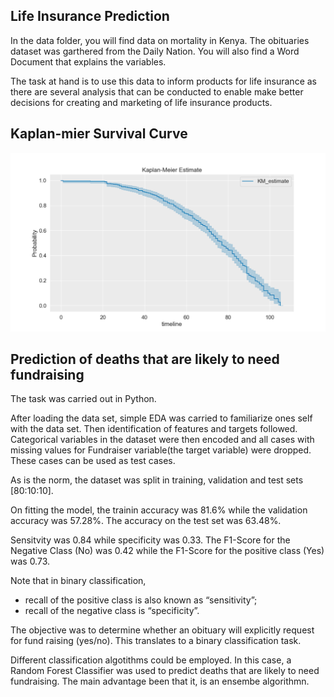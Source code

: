 ## Life Insurance Prediction

In the data folder, you will find data on mortality in Kenya.
The obituaries dataset was garthered from the Daily Nation.
You will also find a Word Document that explains the variables.

The task at hand is to use this data to inform products for life insurance as there are
several analysis that can be conducted to enable make better decisions for creating and
marketing of life insurance products.

## Kaplan-mier Survival Curve
![alt text](images/Kaplan-meier_Survival_Curve.png "Kaplan-meier Survival Curve")


## Prediction of deaths that are likely to need fundraising
The task was carried out in Python.

After loading the data set, simple EDA was carried to familiarize ones self with  the data set.
Then identification of features and targets followed.
Categorical variables in the dataset were then encoded and all cases with missing values for
Fundraiser variable(the target variable) were dropped. These cases can be used as test cases.

As is the norm, the dataset was split in training, validation and test sets [80:10:10].

On fitting the model, the trainin accuracy was 81.6% while the validation accuracy was 57.28%.
The accuracy on the test set was 63.48%.

Sensitvity was 0.84 while specificity was 0.33.
The F1-Score for the Negative Class (No) was 0.42 while the F1-Score for the positive class (Yes)
was 0.73.

Note that in binary classification,
*	recall of the positive class is also known as “sensitivity”;
*	recall of the negative class is “specificity”.

The objective was to determine whether an obituary will explicitly request for fund raising
(yes/no). This translates to a binary classification task.

Different classification algotithms could be employed. In this case, a Random Forest Classifier
was used to predict deaths that are likely to need fundraising. The main advantage been that it,
is an ensembe algorithmn.
